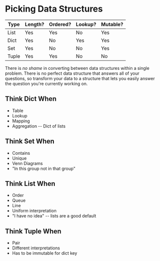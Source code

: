 # Picking Data Structures

| Type  | Length? | Ordered? | Lookup? | Mutable? |
| ----- | ------- | -------- | ------- | -------- |
| List  | Yes     | Yes      | No      | Yes      |
| Dict  | Yes     | No       | Yes     | Yes      |
| Set   | Yes     | No       | No      | Yes      |
| Tuple | Yes     | Yes      | No      | No       |

There is _no shame_ in converting between data structures within a single problem.
There is no perfect data structure that answers all of your questions, so transform your data to a structure that lets you easily answer the question you're currently working on.

## Think Dict When

* Table
* Lookup
* Mapping
* Aggregation -- Dict of lists

## Think Set When

* Contains
* Unique
* Venn Diagrams
* "In this group not in that group"

## Think List When

* Order
* Queue
* Line
* Uniform interpretation
* "I have no idea" -- lists are a good default

## Think Tuple When

* Pair
* Different interpretations
* Has to be immutable for dict key
